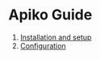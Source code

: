# Apiko Guide

1. [Installation and setup](https://github.com/apiko-rest-api/apiko-userguide/blob/master/Installation%20and%20setup.md)
2. [Configuration](https://github.com/apiko-rest-api/apiko-userguide/blob/master/Configuration.md)

